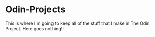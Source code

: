 # Odin-Projects 
This is where I'm going to keep all of the stuff that I make in The Odin Project. Here goes nothing!! 
